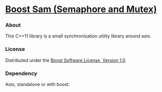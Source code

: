 # [Boost Sam (Semaphore and Mutex)](https://github.com/klemens-morgenstern/sam)

### About

This C++11 library is a small synchronization utility library around asio.

### License

Distributed under the [Boost Software License, Version 1.0](http://www.boost.org/LICENSE_1_0.txt).

### Dependency

Asio, standalone or with boost.